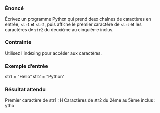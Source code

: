 ### Énoncé

Écrivez un programme Python qui prend deux chaînes de caractères en entrée, ```str1``` et ```str2```, puis affiche le premier caractère de ```str1``` et les caractères de ```str2``` du deuxième au cinquième inclus.

### Contrainte

Utilisez l'indexing pour accéder aux caractères.

### Exemple d'entrée

str1 = "Hello"
str2 = "Python"

### Résultat attendu

Premier caractère de str1 : H
Caractères de str2 du 2ème au 5ème inclus : ytho
